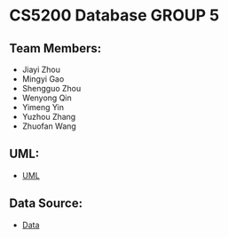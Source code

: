 # CS5200 Database GROUP 5

## Team Members:

- Jiayi Zhou
- Mingyi Gao
- Shengguo Zhou
- Wenyong Qin
- Yimeng Yin
- Yuzhou Zhang
- Zhuofan Wang

## UML:

- [UML](https://lucid.app/lucidchart/8b306e1c-82ef-41e9-a984-88e4aa777ea1/edit?viewport_loc=-1261%2C-178%2C1925%2C992%2C0_0&invitationId=inv_9149c73d-88cf-47e7-9dc5-8fb8591ce466)


## Data Source:

- [Data](https://drive.google.com/drive/folders/1cUuhkD2VHn4XBkbO8VI0dq0QoWeRJPtJ)